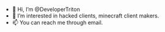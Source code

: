 - 👋 Hi, I’m @DeveloperTriton
- 👀 I’m interested in hacked clients, minecraft client makers.
- 📫 You can reach me through email. 

<!---
DeveloperTriton/DeveloperTriton is a ✨ special ✨ repository because its `README.md` (this file) appears on your GitHub profile.
You can click the Preview link to take a look at your changes.
--->
